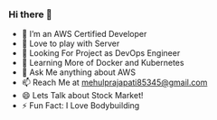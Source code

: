 ### Hi there 👋



- 🔭 I’m an AWS Certified Developer
- 🌱 Love to play with Server
- 👯 Looking For Project as DevOps Engineer
- 🤔 Learning More of Docker and Kubernetes
- 💬 Ask Me anything about AWS 
- 📫 Reach Me at mehulprajapati85345@gmail.com
- 😄 Lets Talk about Stock Market!
- ⚡ Fun Fact: I Love Bodybuilding

